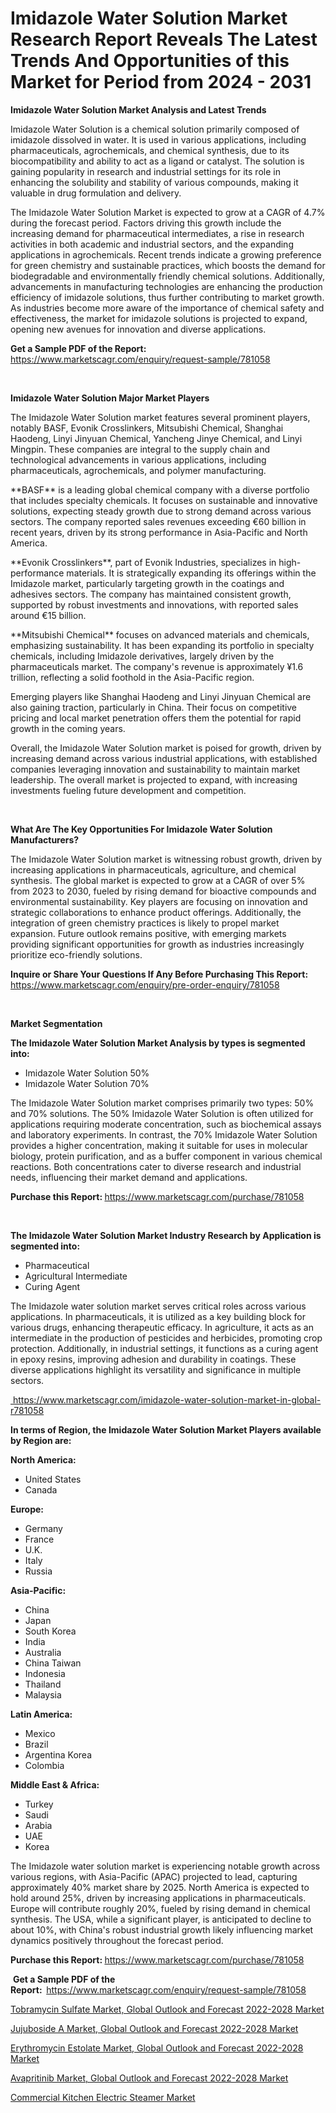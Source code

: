 <p><h1>Imidazole Water Solution Market Research Report Reveals The Latest Trends And Opportunities of this Market for Period from 2024 - 2031</h1></p><p><strong>Imidazole Water Solution Market Analysis and Latest Trends</strong></p>
<p><p>Imidazole Water Solution is a chemical solution primarily composed of imidazole dissolved in water. It is used in various applications, including pharmaceuticals, agrochemicals, and chemical synthesis, due to its biocompatibility and ability to act as a ligand or catalyst. The solution is gaining popularity in research and industrial settings for its role in enhancing the solubility and stability of various compounds, making it valuable in drug formulation and delivery.</p><p>The Imidazole Water Solution Market is expected to grow at a CAGR of 4.7% during the forecast period. Factors driving this growth include the increasing demand for pharmaceutical intermediates, a rise in research activities in both academic and industrial sectors, and the expanding applications in agrochemicals. Recent trends indicate a growing preference for green chemistry and sustainable practices, which boosts the demand for biodegradable and environmentally friendly chemical solutions. Additionally, advancements in manufacturing technologies are enhancing the production efficiency of imidazole solutions, thus further contributing to market growth. As industries become more aware of the importance of chemical safety and effectiveness, the market for imidazole solutions is projected to expand, opening new avenues for innovation and diverse applications.</p></p>
<p><strong>Get a Sample PDF of the Report:&nbsp;</strong> <a href="https://www.marketscagr.com/enquiry/request-sample/781058?utm_campaign=1745&utm_medium=2&utm_source=Github&utm_content=ia&utm_term=15102024&utm_id=imidazole-water-solution">https://www.marketscagr.com/enquiry/request-sample/781058</a></p>
<p>&nbsp;</p>
<p><strong>Imidazole Water Solution Major Market Players</strong></p>
<p><p>The Imidazole Water Solution market features several prominent players, notably BASF, Evonik Crosslinkers, Mitsubishi Chemical, Shanghai Haodeng, Linyi Jinyuan Chemical, Yancheng Jinye Chemical, and Linyi Mingpin. These companies are integral to the supply chain and technological advancements in various applications, including pharmaceuticals, agrochemicals, and polymer manufacturing.</p><p>**BASF** is a leading global chemical company with a diverse portfolio that includes specialty chemicals. It focuses on sustainable and innovative solutions, expecting steady growth due to strong demand across various sectors. The company reported sales revenues exceeding €60 billion in recent years, driven by its strong performance in Asia-Pacific and North America.</p><p>**Evonik Crosslinkers**, part of Evonik Industries, specializes in high-performance materials. It is strategically expanding its offerings within the Imidazole market, particularly targeting growth in the coatings and adhesives sectors. The company has maintained consistent growth, supported by robust investments and innovations, with reported sales around €15 billion.</p><p>**Mitsubishi Chemical** focuses on advanced materials and chemicals, emphasizing sustainability. It has been expanding its portfolio in specialty chemicals, including Imidazole derivatives, largely driven by the pharmaceuticals market. The company's revenue is approximately ¥1.6 trillion, reflecting a solid foothold in the Asia-Pacific region.</p><p>Emerging players like Shanghai Haodeng and Linyi Jinyuan Chemical are also gaining traction, particularly in China. Their focus on competitive pricing and local market penetration offers them the potential for rapid growth in the coming years.</p><p>Overall, the Imidazole Water Solution market is poised for growth, driven by increasing demand across various industrial applications, with established companies leveraging innovation and sustainability to maintain market leadership. The overall market is projected to expand, with increasing investments fueling future development and competition.</p></p>
<p>&nbsp;</p>
<p><strong>What Are The Key Opportunities For Imidazole Water Solution Manufacturers?</strong></p>
<p><p>The Imidazole Water Solution market is witnessing robust growth, driven by increasing applications in pharmaceuticals, agriculture, and chemical synthesis. The global market is expected to grow at a CAGR of over 5% from 2023 to 2030, fueled by rising demand for bioactive compounds and environmental sustainability. Key players are focusing on innovation and strategic collaborations to enhance product offerings. Additionally, the integration of green chemistry practices is likely to propel market expansion. Future outlook remains positive, with emerging markets providing significant opportunities for growth as industries increasingly prioritize eco-friendly solutions.</p></p>
<p><strong>Inquire or Share Your Questions If Any Before Purchasing This Report:</strong> <a href="https://www.marketscagr.com/enquiry/pre-order-enquiry/781058?utm_campaign=1745&utm_medium=2&utm_source=Github&utm_content=ia&utm_term=15102024&utm_id=imidazole-water-solution">https://www.marketscagr.com/enquiry/pre-order-enquiry/781058</a></p>
<p>&nbsp;</p>
<p><strong>Market Segmentation</strong></p>
<p><strong>The Imidazole Water Solution Market Analysis by types is segmented into:</strong></p>
<p><ul><li>Imidazole Water Solution 50%</li><li>Imidazole Water Solution 70%</li></ul></p>
<p><p>The Imidazole Water Solution market comprises primarily two types: 50% and 70% solutions. The 50% Imidazole Water Solution is often utilized for applications requiring moderate concentration, such as biochemical assays and laboratory experiments. In contrast, the 70% Imidazole Water Solution provides a higher concentration, making it suitable for uses in molecular biology, protein purification, and as a buffer component in various chemical reactions. Both concentrations cater to diverse research and industrial needs, influencing their market demand and applications.</p></p>
<p><strong>Purchase this Report:&nbsp;</strong><a href="https://www.marketscagr.com/purchase/781058?utm_campaign=1745&utm_medium=2&utm_source=Github&utm_content=ia&utm_term=15102024&utm_id=imidazole-water-solution">https://www.marketscagr.com/purchase/781058</a></p>
<p>&nbsp;</p>
<p><strong>The Imidazole Water Solution Market Industry Research by Application is segmented into:</strong></p>
<p><ul><li>Pharmaceutical</li><li>Agricultural Intermediate</li><li>Curing Agent</li></ul></p>
<p><p>The Imidazole water solution market serves critical roles across various applications. In pharmaceuticals, it is utilized as a key building block for various drugs, enhancing therapeutic efficacy. In agriculture, it acts as an intermediate in the production of pesticides and herbicides, promoting crop protection. Additionally, in industrial settings, it functions as a curing agent in epoxy resins, improving adhesion and durability in coatings. These diverse applications highlight its versatility and significance in multiple sectors.</p></p>
<p><a href="https://www.marketscagr.com/imidazole-water-solution-market-in-global-r781058?utm_campaign=1745&utm_medium=2&utm_source=Github&utm_content=ia&utm_term=15102024&utm_id=imidazole-water-solution">&nbsp;https://www.marketscagr.com/imidazole-water-solution-market-in-global-r781058</a></p>
<p><strong>In terms of Region, the Imidazole Water Solution Market Players available by Region are:</strong></p>
<p>
    <p> <strong> North America: </strong>
        <ul>
            <li>United States</li>
            <li>Canada</li>
        </ul>
        </p> 
    <p> <strong> Europe: </strong>
        <ul>
            <li>Germany</li>
            <li>France</li>
            <li>U.K.</li>
            <li>Italy</li>
            <li>Russia</li>
        </ul>
        </p> 
    <p> <strong> Asia-Pacific: </strong>
        <ul>
            <li>China</li>
            <li>Japan</li>
            <li>South Korea</li>
            <li>India</li>
            <li>Australia</li>
            <li>China Taiwan</li>
            <li>Indonesia</li>
            <li>Thailand</li>
            <li>Malaysia</li>
        </ul>
        </p> 
    <p> <strong> Latin America: </strong>
        <ul>
            <li>Mexico</li>
            <li>Brazil</li>
            <li>Argentina Korea</li>
            <li>Colombia</li>
        </ul>
        </p> 
    <p> <strong> Middle East & Africa: </strong>
        <ul>
            <li>Turkey</li>
            <li>Saudi</li>
            <li>Arabia</li>
            <li>UAE</li>
            <li>Korea</li>
        </ul>
    </p>
    </p>
<p><p>The Imidazole water solution market is experiencing notable growth across various regions, with Asia-Pacific (APAC) projected to lead, capturing approximately 40% market share by 2025. North America is expected to hold around 25%, driven by increasing applications in pharmaceuticals. Europe will contribute roughly 20%, fueled by rising demand in chemical synthesis. The USA, while a significant player, is anticipated to decline to about 10%, with China's robust industrial growth likely influencing market dynamics positively throughout the forecast period.</p></p>
<p><strong>Purchase this Report: </strong><a href="https://www.marketscagr.com/purchase/781058?utm_campaign=1745&utm_medium=2&utm_source=Github&utm_content=ia&utm_term=15102024&utm_id=imidazole-water-solution">https://www.marketscagr.com/purchase/781058</a></p>
<p>&nbsp;<strong>Get a Sample PDF of the Report:&nbsp;&nbsp;</strong><a href="https://www.marketscagr.com/enquiry/request-sample/781058?utm_campaign=1745&utm_medium=2&utm_source=Github&utm_content=ia&utm_term=15102024&utm_id=imidazole-water-solution">https://www.marketscagr.com/enquiry/request-sample/781058</a></p>
<p><strong></strong></p>
<p><p><a href="https://www.linkedin.com/pulse/global-tobramycin-sulfate-market-outlook-forecast-2022-2028-share-bcjxe?utm_campaign=1745&utm_medium=2&utm_source=Github&utm_content=ia&utm_term=15102024&utm_id=imidazole-water-solution">Tobramycin Sulfate Market, Global Outlook and Forecast 2022-2028 Market</a></p><p><a href="https://www.linkedin.com/pulse/investment-opportunities-jujuboside-market-global-outlook-forecast-p9soe?utm_campaign=1745&utm_medium=2&utm_source=Github&utm_content=ia&utm_term=15102024&utm_id=imidazole-water-solution">Jujuboside A Market, Global Outlook and Forecast 2022-2028 Market</a></p><p><a href="https://www.linkedin.com/pulse/erythromycin-estolate-market-global-outlook-forecast-2022-2028-bejee?utm_campaign=1745&utm_medium=2&utm_source=Github&utm_content=ia&utm_term=15102024&utm_id=imidazole-water-solution">Erythromycin Estolate Market, Global Outlook and Forecast 2022-2028 Market</a></p><p><a href="https://www.linkedin.com/pulse/emerging-technologies-reshaping-avapritinib-market-global-outlook-2gafe?utm_campaign=1745&utm_medium=2&utm_source=Github&utm_content=ia&utm_term=15102024&utm_id=imidazole-water-solution">Avapritinib Market, Global Outlook and Forecast 2022-2028 Market</a></p><p><a href="https://github.com/MatthewHernandez403/Market-Research-Report-List-1/blob/main/commercial-kitchen-electric-steamer-market.md?utm_campaign=1745&utm_medium=2&utm_source=Github&utm_content=ia&utm_term=15102024&utm_id=imidazole-water-solution">Commercial Kitchen Electric Steamer Market</a></p></p>